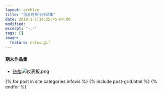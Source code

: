 ```yaml
---
layout: archive
title: "信息可视化作品集"
date: 2018-1-1T14:25:45-04:00
modified:
excerpt: "-.-"
tags: []
image: 
  feature: notes.gif
---
```

#### 期末作品集
- [链接](https://public.tableau.com/shared/9H623DD2T?:display_count=yes)![仪表板.png](https://i.loli.net/2018/01/07/5a52125ea1fbe.png)


<div class="tiles">
{% for post in site.categories.infovis %}
  {% include post-grid.html %}
{% endfor %}
</div><!-- /.tiles 把所有categories 有 infovis 的列出来-->
